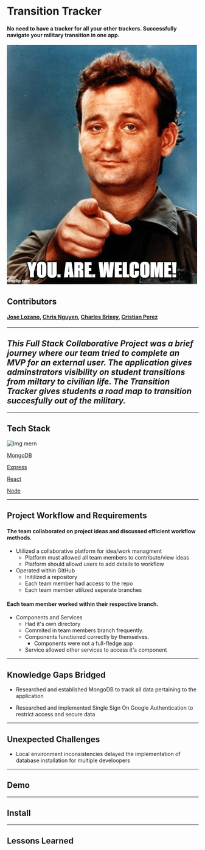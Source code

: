 # Transition Tracker
#### No need to have a tracker for all your other trackers. Successfully navigate your military transition in one app.

<img src='./billMurray.jpeg'>

## Contributors 
#### [Jose Lozano](https://github.com/jolozano), [Chris Nguyen](https://github.com/ComplexChris), [Charles Brixey](https://github.com/Brixsta), [Cristian Perez](https://github.com/Perezc1143)

---------------------------------------------------

## ***This Full Stack Collaborative Project was a brief journey where our team tried to complete an MVP for an external user. The application gives adminstrators visibility on student transitions from miltary to civilian life. The Transition Tracker gives students a road map to transition succesfully out of the military.***

---------------------------------------------------

## Tech Stack

![img mern](https://upload.wikimedia.org/wikipedia/commons/thumb/9/94/MERN-logo.png/320px-MERN-logo.png)

[MongoDB](https://github.com/mongodb/mongo)

[Express](https://github.com/expressjs/express)

[React](https://github.com/facebook/react)

[Node](https://github.com/nodejs/node)

---------------------------------------------------

## Project Workflow and Requirements

#### **The team collaborated on project ideas and discussed efficient workflow methods.**
  * Utilized a collaborative platform for idea/work managment
    * Platform must allowed all team members to contribute/view ideas
    * Platform should allowd users to add details to workflow
  * Operated within GitHub
    * Initilized a repository
    * Each team member had access to the repo
    * Each team member utilized seperate branches

#### **Each team member worked within their respective branch.**
  * Components and Services
    * Had it's own directory
    * Commited in team members branch frequently.
    * Components functioned correctly by themselves.
      * Components were not a full-fledge app
    * Service allowed other services to access it's component

---------------------------------------------------

## Knowledge Gaps Bridged

  * Researched and established MongoDB to track all data pertaining to the application

  * Researched and implemented Single Sign On Google Authentication to restrict access and secure data


---------------------------------------------------

## Unexpected Challenges

  * Local environment inconsistencies delayed the implementation of database installation for multiple develoopers

---------------------------------------------------

## Demo

---------------------------------------------------

## Install

---------------------------------------------------

## Lessons Learned